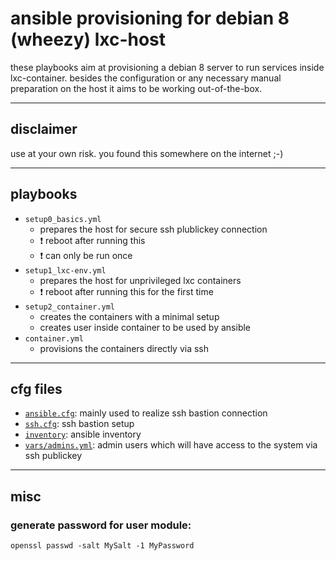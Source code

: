 # ansible provisioning for debian 8 (wheezy) lxc-host

these playbooks aim at provisioning a debian 8 server to run services inside lxc-container.
besides the configuration or any necessary manual preparation on the host it aims to be working out-of-the-box.

---

## disclaimer

use at your own risk. you found this somewhere on the internet ;-)

---

## playbooks

- ``setup0_basics.yml``
  - prepares the host for secure ssh plublickey connection
  - :exclamation: reboot after running this
  - :exclamation: can only be run once
- ``setup1_lxc-env.yml``
  - prepares the host for unprivileged lxc containers
  - :exclamation: reboot after running this for the first time
- ``setup2_container.yml``
  - creates the containers with a minimal setup
  - creates user inside container to be used by ansible
- ``container.yml``
  - provisions the containers directly via ssh

---

## cfg files

- [``ansible.cfg``](ansible.cfg.sample): mainly used to realize ssh bastion connection
- [``ssh.cfg``](ssh.cfg.sample): ssh bastion setup
- [``inventory``](inventory.sample): ansible inventory
- [``vars/admins.yml``](vars/admins.yml.sample): admin users which will have access to the system via ssh publickey

---

## misc

### generate password for user module:
    openssl passwd -salt MySalt -1 MyPassword